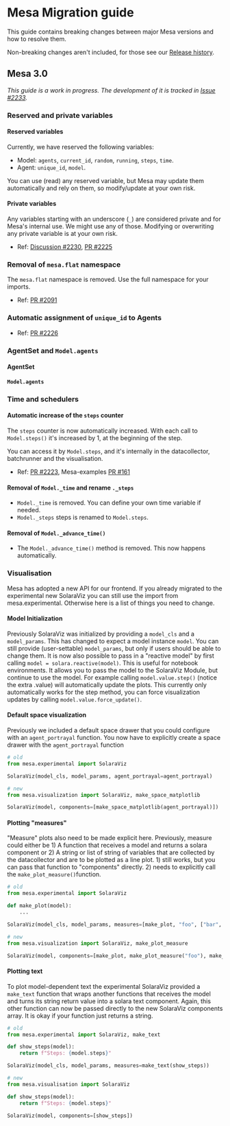 # Mesa Migration guide
This guide contains breaking changes between major Mesa versions and how to resolve them.

Non-breaking changes aren't included, for those see our [Release history](https://github.com/projectmesa/mesa/releases).

## Mesa 3.0
<!-- TODO small introduction-->

_This guide is a work in progress. The development of it is tracked in [Issue #2233](https://github.com/projectmesa/mesa/issues/2233)._

### Reserved and private variables
<!-- TODO: Update this section based on https://github.com/projectmesa/mesa/discussions/2230 -->

#### Reserved variables
Currently, we have reserved the following variables:
  - Model: `agents`, `current_id`, `random`, `running`, `steps`, `time`.
  - Agent: `unique_id`, `model`.

You can use (read) any reserved variable, but Mesa may update them automatically and rely on them, so modify/update at your own risk.
#### Private variables
Any variables starting with an underscore (`_`) are considered private and for Mesa's internal use. We might use any of those. Modifying or overwriting any private variable is at your own risk.

- Ref: [Discussion #2230](https://github.com/projectmesa/mesa/discussions/2230), [PR #2225](https://github.com/projectmesa/mesa/pull/2225)


### Removal of `mesa.flat` namespace
The `mesa.flat` namespace is removed. Use the full namespace for your imports.

- Ref: [PR #2091](https://github.com/projectmesa/mesa/pull/2091)


### Automatic assignment of `unique_id` to Agents
<!-- TODO -->

- Ref: [PR #2226](https://github.com/projectmesa/mesa/pull/2226)


### AgentSet and `Model.agents`
#### AgentSet
<!-- TODO  -->

#### `Model.agents`
<!-- TODO  -->


### Time and schedulers
<!-- TODO general explanation-->

#### Automatic increase of the `steps` counter
The `steps` counter is now automatically increased. With each call to `Model.steps()` it's increased by 1, at the beginning of the step.

You can access it by `Model.steps`, and it's internally in the datacollector, batchrunner and the visualisation.

- Ref: [PR #2223](https://github.com/projectmesa/mesa/pull/2223), Mesa-examples [PR #161](https://github.com/projectmesa/mesa-examples/pull/161)

#### Removal of `Model._time` and rename `._steps`
- `Model._time` is removed. You can define your own time variable if needed.
- `Model._steps` steps is renamed to `Model.steps`.

#### Removal of `Model._advance_time()`
- The `Model._advance_time()` method is removed. This now happens automatically.

<!-- TODO deprecate all schedulers? -->


### Visualisation

Mesa has adopted a new API for our frontend. If you already migrated to the experimental new SolaraViz you can still use
the import from mesa.experimental. Otherwise here is a list of things you need to change.

#### Model Initialization

Previously SolaraViz was initialized by providing a `model_cls` and a `model_params`. This has changed to expect a model instance `model`. You can still provide (user-settable) `model_params`, but only if users should be able to change them. It is now also possible to pass in a "reactive model" by first calling `model = solara.reactive(model)`. This is useful for notebook environments. It allows you to pass the model to the SolaraViz Module, but continue to use the model. For example calling `model.value.step()` (notice the extra .value) will automatically update the plots. This currently only automatically works for the step method, you can force visualization updates by calling `model.value.force_update()`.

#### Default space visualization

Previously we included a default space drawer that you could configure with an `agent_portrayal` function. You now have to explicitly create a space drawer with the `agent_portrayal` function

```python
# old
from mesa.experimental import SolaraViz

SolaraViz(model_cls, model_params, agent_portrayal=agent_portrayal)

# new
from mesa.visualization import SolaraViz, make_space_matplotlib

SolaraViz(model, components=[make_space_matplotlib(agent_portrayal)])
```

#### Plotting "measures"

"Measure" plots also need to be made explicit here. Previously, measure could either be 1) A function that receives a model and returns a solara component or 2) A string or list of string of variables that are collected by the datacollector and are to be plotted as a line plot. 1) still works, but you can pass that function to "components" directly. 2) needs to explicitly call the `make_plot_measure()`function.

```python
# old
from mesa.experimental import SolaraViz

def make_plot(model):
    ...

SolaraViz(model_cls, model_params, measures=[make_plot, "foo", ["bar", "baz"]])

# new
from mesa.visualization import SolaraViz, make_plot_measure

SolaraViz(model, components=[make_plot, make_plot_measure("foo"), make_plot_measure("bar", "baz")])
```

#### Plotting text

To plot model-dependent text the experimental SolaraViz provided a `make_text` function that wraps another functions that receives the model and turns its string return value into a solara text component. Again, this other function can now be passed directly to the new SolaraViz components array. It is okay if your function just returns a string.

```python
# old
from mesa.experimental import SolaraViz, make_text

def show_steps(model):
    return f"Steps: {model.steps}"

SolaraViz(model_cls, model_params, measures=make_text(show_steps))

# new
from mesa.visualisation import SolaraViz

def show_steps(model):
    return f"Steps: {model.steps}"

SolaraViz(model, components=[show_steps])
```
